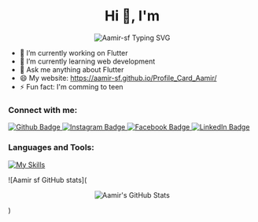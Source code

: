<h1 align="center">Hi 👋, I'm</h1>

<p align="center">
  <img src="https://readme-typing-svg.herokuapp.com?font=Fira+Code&size=40&duration=5000&color=00b4d8&background=FFFFFF00&center=true&vCenter=true&width=300&height=50&lines=Aamir-sf" alt="Aamir-sf Typing SVG">
</p>





- 🔭 I’m currently working on Flutter
- 🌱 I’m currently learning web development 
- 💬 Ask me anything about Flutter 
- 😄 My website: https://aamir-sf.github.io/Profile_Card_Aamir/
- ⚡ Fun fact: I'm comming to teen
  
### Connect with me:
<div id="badges">
  <a href="https://github.com/Aamir-sf">
    <img src="https://img.shields.io/badge/Github-white?style=for-the-badge&logo=Github&logoColor=black" alt="Github Badge"/>
  </a>
   <a href="https://www.instagram.com/aamir_9967/">
    <img src="https://img.shields.io/badge/Instagram-purple?style=for-the-badge&logo=instagram&logoColor=white" alt="Instagram Badge"/>
  </a>
   <a href="https://m.facebook.com/profile.php?id=100081815097372">
    <img src="https://img.shields.io/badge/Facebook-blue?style=for-the-badge&logo=facebook&logoColor=white" alt="Facebook Badge"/>
  </a>
 <a
  href="https://www.linkedin.com/in/abu-aamir-b6611b258?utm_source=share&utm_campaign=share_via&utm_content=profile&utm_medium=android_app">
  <img src="https://img.shields.io/badge/LinkedIn-0A66C2.svg?style=for-the-badge&logo=LinkedIn&logoColor=white"alt="LinkedIn Badge"/>
 </a>
</div>

### Languages and Tools:
[![My Skills](https://skillicons.dev/icons?i=flutter,dart,github,git,vscode,androidstudio,replit,js,html,css,bootstrap,java&perline=5)](https://skillicons.dev)

![Aamir sf GitHub stats](<p align="center">
  <img src="https://github-readme-stats.vercel.app/api?username=Aamir-sf&show_icons=true&theme=radical" alt="Aamir's GitHub Stats">
</p>) 
